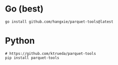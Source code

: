 # Go (best)
```
go install github.com/hangxie/parquet-tools@latest
```

# Python
```
# https://github.com/ktrueda/parquet-tools
pip install parquet-tools
```
